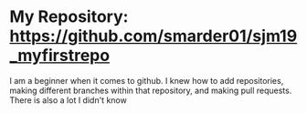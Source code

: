 # My Repository: https://github.com/smarder01/sjm19_myfirstrepo

I am a beginner when it comes to github. I knew how to add repositories, making different branches within that repository, and making pull requests.
There is also a lot I didn't know 
